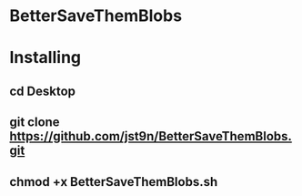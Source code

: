 # BetterSaveThemBlobs

# Installing

## cd Desktop
## git clone https://github.com/jst9n/BetterSaveThemBlobs.git
## chmod +x BetterSaveThemBlobs.sh
